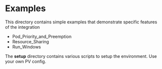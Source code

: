 # Examples

This directory contains simple examples that demonstrate specific features of the integration
* Pod_Priority_and_Preemption
* Resource_Sharing
* Run_Windows

The **setup** directory contains various scripts to setup the environment.  Use your own PV config.
